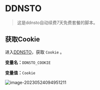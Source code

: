 # DDNSTO

> 这是ddnsto自动续费7天免费套餐的脚本。

## 获取Cookie

进入[DDNSTO](https://www.ddnsto.com/)，获取 `Cookie`  。

**变量名：**`DDNSTO_COOKIE`

**变量值：**`Cookie`

![image-20230524094951211](https://fastly.jsdelivr.net/gh/HeiDaotu/img-bucket/img/202305241011121.png)